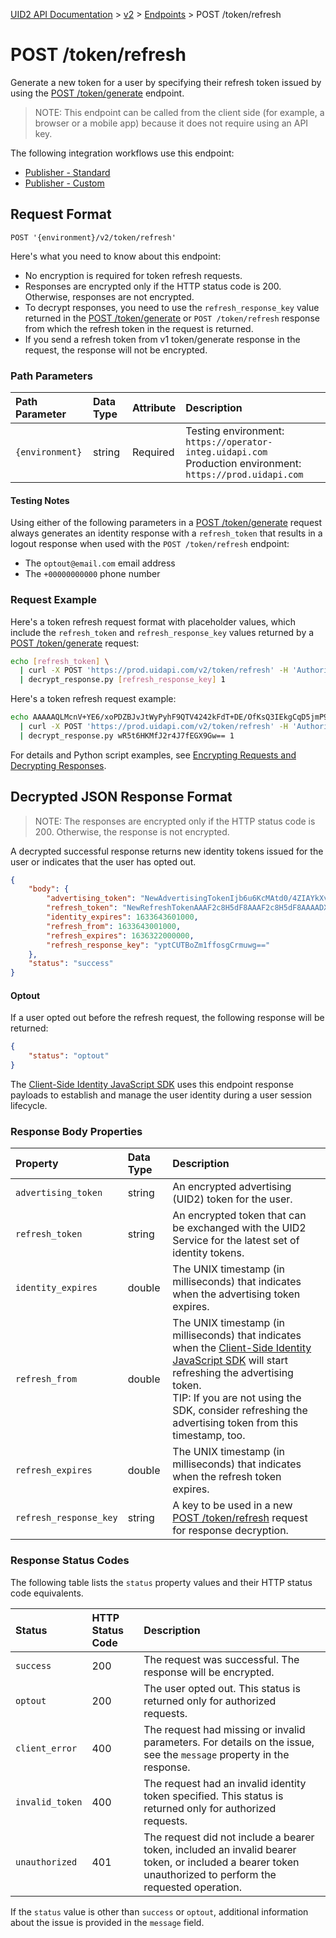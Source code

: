 [UID2 API Documentation](../../README.md) > [v2](../README.md) > [Endpoints](./README.md) > POST /token/refresh

# POST /token/refresh
Generate a new token for a user by specifying their refresh token issued by using the [POST /token/generate](./post-token-generate.md) endpoint.

>NOTE: This endpoint can be called from the client side (for example, a browser or a mobile app) because it does not require using an API key.

The following integration workflows use this endpoint:
* [Publisher - Standard](../guides/publisher-client-side.md)
* [Publisher - Custom](../guides/custom-publisher-integration.md)

## Request Format 

```POST '{environment}/v2/token/refresh'```

Here's what you need to know about this endpoint:

- No encryption is required for token refresh requests.
- Responses are encrypted only if the HTTP status code is 200. Otherwise, responses are not encrypted.
- To decrypt responses, you need to use the `refresh_response_key` value returned in the [POST /token/generate](./post-token-generate.md) or `POST /token/refresh` response from which the refresh token in the request is returned.
- If you send a refresh token from v1 token/generate response in the request, the response will not be encrypted.

### Path Parameters

| Path Parameter | Data Type | Attribute | Description |
| :--- | :--- | :--- | :--- |
| `{environment}` | string | Required | Testing environment: `https://operator-integ.uidapi.com`<br/>Production environment: `https://prod.uidapi.com` |

#### Testing Notes

Using either of the following parameters in a [POST /token/generate](./post-token-generate.md) request always generates an identity response with a `refresh_token` that results in a logout response when used with the `POST /token/refresh` endpoint:

- The `optout@email.com` email address
- The `+00000000000` phone number

### Request Example

Here's a token refresh request format with placeholder values, which include the `refresh_token` and `refresh_response_key` values returned by a [POST /token/generate](./post-token-generate.md) request:

```sh
echo [refresh_token] \
  | curl -X POST 'https://prod.uidapi.com/v2/token/refresh' -H 'Authorization: Bearer [Your-Client-API-Key]' \
  | decrypt_response.py [refresh_response_key] 1
```

Here's a token refresh request example:

```sh
echo AAAAAQLMcnV+YE6/xoPDZBJvJtWyPyhF9QTV4242kFdT+DE/OfKsQ3IEkgCqD5jmP9HuR4O3PNSVnCnzYq2BiDDz8SLsKOo6wZsoMIn95jVWBaA6oLq7uUGY5/g9SUOfFmX5uDXUvO0w2UCKi+j9OQhlMfxTsyUQUzC1VQOx6ed/gZjqH/Sw6Kyk0XH7AlziqSyyXA438JHqyJphGVwsPl2LGCH1K2MPxkLmyzMZ2ghTzrr0IgIOXPsL4lXqSPkl/UJqnO3iqbihd66eLeYNmyd1Xblr3DwYnwWdAUXEufLoJbbxifGYc+fPF+8DpykpyL9neq3oquxQWpyHsftnwYaZT5EBZHQJqAttHUZ4yQ== \
  | curl -X POST 'https://prod.uidapi.com/v2/token/refresh' -H 'Authorization: Bearer YourTokenBV3tua4BXNw+HVUFpxLlGy8nWN6mtgMlIk=' \
  | decrypt_response.py wR5t6HKMfJ2r4J7fEGX9Gw== 1
```

For details and Python script examples, see [Encrypting Requests and Decrypting Responses](../encryption-decryption.md).

## Decrypted JSON Response Format

>NOTE: The responses are encrypted only if the HTTP status code is 200. Otherwise, the response is not encrypted.

A decrypted successful response returns new identity tokens issued for the user or indicates that the user has opted out. 

```json
{
    "body": {
        "advertising_token": "NewAdvertisingTokenIjb6u6KcMAtd0/4ZIAYkXvFrMdlZVqfb9LNf99B+1ysE/lBzYVt64pxYxjobJMGbh5q/HsKY7KC0Xo5Rb/Vo8HC4dYOoWXyuGUaL7Jmbw4bzh+3pgokelUGyTX19DfArTeIg7n+8cxWQ=",
        "refresh_token": "NewRefreshTokenAAAF2c8H5dF8AAAF2c8H5dF8AAAADX393Vw94afoVLL6A+qjdSUEisEKx6t42fLgN+2dmTgUavagz0Q6Kp7ghM989hKhZDyAGjHyuAAwm+CX1cO7DWEtMeNUA9vkWDjcIc8yeDZ+jmBtEaw07x/cxoul6fpv2PQ==",
        "identity_expires": 1633643601000,
        "refresh_from": 1633643001000,
        "refresh_expires": 1636322000000,
        "refresh_response_key": "yptCUTBoZm1ffosgCrmuwg=="
    },
    "status": "success"
}
```

#### Optout

If a user opted out before the refresh request, the following response will be returned:

```json
{
    "status": "optout"
}
```
The [Client-Side Identity JavaScript SDK](../sdks/client-side-identity.md) uses this endpoint response payloads to establish and manage the user identity during a user session lifecycle.

### Response Body Properties

| Property | Data Type | Description |
| :--- | :--- | :--- |
| `advertising_token` | string | An encrypted advertising (UID2) token for the user. |
| `refresh_token` | string | An encrypted token that can be exchanged with the UID2 Service for the latest set of identity tokens. |
| `identity_expires` | double | The UNIX timestamp (in milliseconds) that indicates when the advertising token expires. |
| `refresh_from` | double | The UNIX timestamp (in milliseconds) that indicates when the [Client-Side Identity JavaScript SDK](../sdks/client-side-identity.md) will start refreshing the advertising token.</br>TIP: If you are not using the SDK, consider refreshing the advertising token from this timestamp, too. |
| `refresh_expires` | double | The UNIX timestamp (in milliseconds) that indicates when the refresh token expires. |
| `refresh_response_key` | string | A key to be used in a new [POST /token/refresh](./post-token-refresh.md) request for response decryption. |


### Response Status Codes

The following table lists the `status` property values and their HTTP status code equivalents.

| Status | HTTP Status Code | Description |
| :--- | :--- | :--- |
| `success` | 200 | The request was successful. The response will be encrypted. |
| `optout` | 200 | The user opted out. This status is returned only for authorized requests. |
| `client_error` | 400 | The request had missing or invalid parameters. For details on the issue, see the `message` property in the response.|
| `invalid_token` | 400 | The request had an invalid identity token specified. This status is returned only for authorized requests. |
| `unauthorized` | 401 | The request did not include a bearer token, included an invalid bearer token, or included a bearer token unauthorized to perform the requested operation. |

If the `status` value is other than `success` or `optout`, additional information about the issue is provided in the `message` field.
